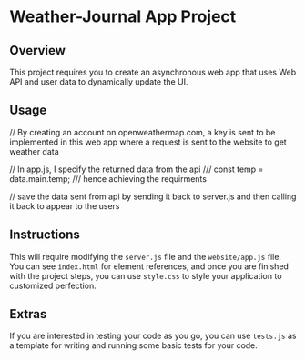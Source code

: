 # Weather-Journal App Project

## Overview
This project requires you to create an asynchronous web app that uses Web API and user data to dynamically update the UI. 

## Usage

// By creating an account on openweathermap.com, a key is sent to be implemented in this web app where a request is sent to the website to get weather data

// In app.js, I specify the returned data from the api /// const temp = data.main.temp; /// hence achieving the requirments

// save the data sent from api by sending it back to server.js and then calling it back to appear to the users

## Instructions
This will require modifying the `server.js` file and the `website/app.js` file. You can see `index.html` for element references, and once you are finished with the project steps, you can use `style.css` to style your application to customized perfection.

## Extras
If you are interested in testing your code as you go, you can use `tests.js` as a template for writing and running some basic tests for your code.


